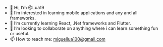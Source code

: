 - 👋 Hi, I’m @Lua19
- 👀 I’m interested in learning mobile applications and any and all frameworks.
- 🌱 I’m currently learning React, .Net frameworks and Flutter.
- 💞️ I’m looking to collaborate on anything where i can learn something fun or useful.
- 📫 How to reach me: miguellua100@gmail.com

<!---
Lua19/Lua19 is a ✨ special ✨ repository because its `README.md` (this file) appears on your GitHub profile.
You can click the Preview link to take a look at your changes.
--->
